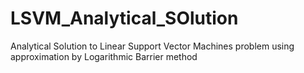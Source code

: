 # LSVM_Analytical_SOlution
Analytical Solution to Linear Support Vector Machines problem using approximation by Logarithmic Barrier method
